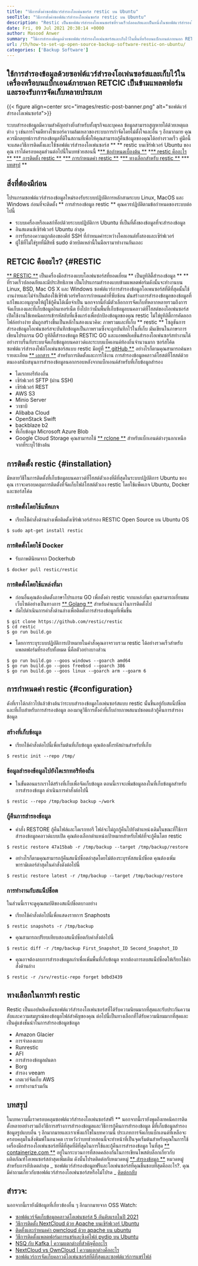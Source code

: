 ```yaml
---
title: "วิธีการตั้งค่าซอฟต์แวร์สำรองโอเพ่นซอร์ส restic บน Ubuntu" 
seoTitle: "วิธีการตั้งค่าซอฟต์แวร์สำรองโอเพ่นซอร์ส restic บน Ubuntu" 
description: "Restic เป็นซอฟต์แวร์สำรองโอเพนซอร์ซที่รวดเร็วปลอดภัยและเป็นหนึ่งในซอฟต์แวร์สำรองโอเพ่นซอร์ส รองรับ AWS S3, Microsoft Azure, Google Cloud และตัวเลือกแบ็กเอนด์อื่น ๆ" 
date: Fri, 09 Jul 2021 20:38:14 +0000
author: Masood Anwer
summary: "ใช้การสำรองข้อมูลด้วยซอฟต์แวร์สำรองโอเพ่นซอร์สและเก็บไว้ในพื้นที่หรือบนแบ็กเอนด์ภายนอก RETCIC เป็นข้ามแพลตฟอร์มและรองรับการจัดเก็บหลายประเภท" 
url: /th/how-to-set-up-open-source-backup-software-restic-on-ubuntu/
categories: ['Backup Software']
---
```


## ใช้การสำรองข้อมูลด้วยซอฟต์แวร์สำรองโอเพ่นซอร์สและเก็บไว้ในเครื่องหรือบนแบ็กเอนด์ภายนอก RETCIC เป็นข้ามแพลตฟอร์มและรองรับการจัดเก็บหลายประเภท

{{< figure align=center src="images/restic-post-banner.png" alt="ซอฟต์แวร์สำรองโอเพ่นซอร์ส">}}

ระบบสำรองข้อมูลมีความสำคัญอย่างยิ่งสำหรับทั้งธุรกิจและบุคคล ข้อมูลสามารถสูญหายได้ด้วยเหตุผลต่าง ๆ เช่นการโจมตีทางไซเบอร์ความล้มเหลวของระบบการกำจัดโดยไม่ตั้งใจและอื่น ๆ อีกมากมาย คุณควรมีกลยุทธ์การสำรองข้อมูลที่ดีในสถานที่เพื่อให้คุณสามารถกู้คืนข้อมูลของคุณได้อย่างรวดเร็ว คู่มือนี้จะแสดงวิธีการติดตั้งและใช้ซอฟต์แวร์สำรองโอเพ่นซอร์ส ** ** restic บนเซิร์ฟเวอร์ Ubuntu ของคุณ
เราได้ครอบคลุมส่วนต่อไปนี้ในบทช่วยสอนนี้
  *[** ข้อกำหนดเบื้องต้น **][1]
  *[** restic คืออะไร **][2]
  *[** การติดตั้ง restic **][3]
  *[** การกำหนดค่า restic **][4]
  *[** ทางเลือกสำหรับ restic **][5]
  *** [บทสรุป][6] **

## สิ่งที่ต้องมีก่อน
โปรแกรมซอฟต์แวร์สำรองข้อมูลใหม่รองรับระบบปฏิบัติการหลักสามระบบ Linux, MacOS และ Windows ก่อนที่จะติดตั้ง ** การสำรองข้อมูล restic ** คุณควรปฏิบัติตามข้อกำหนดของระบบต่อไปนี้
  * ระบบเครื่องหรือเดสก์ท็อปด้วยระบบปฏิบัติการ Ubuntu ที่เป็นที่ตั้งของข้อมูลที่จะสำรองข้อมูล
  * อินสแตนซ์เซิร์ฟเวอร์ Ubuntu ล่าสุด
  * การรับรองความถูกต้องของคีย์ SSH ที่กำหนดค่าระหว่างไคลเอนต์ทั้งสองและเซิร์ฟเวอร์
  * ผู้ใช้ที่ไม่ใช่รูทที่มีสิทธิ์ sudo
ด้วยบิตเหล่านี้ในมือเรามาทำงานกันเถอะ

## RETCIC คืออะไร? {#RESTIC
[** RESTIC **][7] เป็นเครื่องมือสำรองแบบโอเพ่นซอร์สที่ยอดเยี่ยม ** เป็นยูทิลิตี้สำรองข้อมูล ** ** ที่รวดเร็วปลอดภัยและมีประสิทธิภาพ เป็นโปรแกรมสำรองแบบข้ามแพลตฟอร์มดังนั้นจะทำงานบน Linux, BSD, Mac OS X และ Windows ซอฟต์แวร์การสำรองข้อมูลโอเพนซอร์สที่ดีที่สุดนั้นใช้งานง่ายและไม่จำเป็นต้องใช้เซิร์ฟเวอร์หรือการกำหนดค่าที่ซับซ้อน มันสร้างการสำรองข้อมูลของข้อมูลที่แก้ไขและอนุญาตให้ผู้ใช้กู้คืนได้เมื่อจำเป็น นอกจากนี้ยังมีตัวเลือกการจัดเก็บที่หลากหลายรวมถึงการจัดเก็บเองและที่เก็บข้อมูลอินเทอร์เน็ต ยิ่งไปกว่านั้นพื้นที่เก็บข้อมูลบนคลาวด์ที่โฮสต์ของโอเพ่นซอร์สเปิดใช้งานใช้เทคนิคการเข้ารหัสลับที่แข็งแกร่งเพื่อปกป้องข้อมูลของคุณ
restic ไม่ใช่ยูทิลิตี้การคัดลอกไฟล์อย่างง่าย มันถูกสร้างขึ้นเป็นหลักในสองแนวคิด: ภาพรวมและที่เก็บ ** restic ** โซลูชันการสำรองข้อมูลโอเพ่นซอร์สจะบันทึกข้อมูลเป็นภาพรวมซึ่งจะถูกบันทึกไว้ในที่เก็บ มันเขียนในภาษาการเขียนโปรแกรม GO ยูทิลิตี้สำรองข้อมูล RESTIC GO และแอพพลิเคชั่นสำรองโอเพ่นซอร์สทำงานได้อย่างราบรื่นกับระบบจัดเก็บข้อมูลบนคลาวด์และระบบแบ็คเอนด์ท้องถิ่นจำนวนมาก ซอร์สโค้ดซอฟต์แวร์สำรองไฟล์โอเพ่นซอร์สแบบ restic มีอยู่ที่ [** gitHub **][8] อย่างไรก็ตามคุณสามารถค้นหารายละเอียด [** เอกสาร **][9] สำหรับการติดตั้งและการใช้งาน
การสำรองข้อมูลคลาวด์โฮสต์ที่โฮสต์ด้วยตนเองสนับสนุนการสำรองข้อมูลนอกกรอบหลังจากแบ็กเอนด์สำหรับที่เก็บข้อมูลสำรอง
  * ไดเรกทอรีท้องถิ่น
  * เซิร์ฟเวอร์ SFTP (ผ่าน SSH)
  * เซิร์ฟเวอร์ REST
  * AWS S3
  * Minio Server
  * วาซาบิ
  * Alibaba Cloud
  * OpenStack Swift
  * backblaze b2
  * ที่เก็บข้อมูล Microsoft Azure Blob
  * Google Cloud Storage
คุณสามารถใช้ [** rclone **][10] สำหรับแบ็กเอนด์ต่างๆนอกเหนือจากที่ระบุไว้ข้างต้น

## การติดตั้ง restic {#installation}
มีหลายวิธีในการติดตั้งที่เก็บข้อมูลบนคลาวด์ที่โฮสต์ตัวเองที่ดีที่สุดในระบบปฏิบัติการ Ubuntu ของคุณ เราจะครอบคลุมการติดตั้งที่จัดเก็บไฟล์โฮสต์ตัวเอง restic โดยใช้แพ็คเกจ Ubuntu, Docker และซอร์สโค้ด

### การติดตั้งโดยใช้แพ็คเกจ
  * เรียกใช้คำสั่งด้านล่างเพื่อติดตั้งเซิร์ฟเวอร์สำรอง RESTIC Open Source บน Ubuntu OS
```
$ sudo apt-get install restic
```

### การติดตั้งโดยใช้ Docker
  * รับภาพตินิยมจาก Dockerhub
```
$ docker pull restic/restic
```

### การติดตั้งโดยใช้แหล่งที่มา
  * ก่อนอื่นคุณต้องติดตั้งภาษาโปรแกรม GO เพื่อตั้งค่า restic จากแหล่งที่มา คุณสามารถเยี่ยมชมเว็บไซต์อย่างเป็นทางการ [** Golang **][11] สำหรับคำแนะนำในการติดตั้งไป
  * ถัดไปดำเนินการคำสั่งด้านล่างเพื่อติดตั้งการสำรองข้อมูลที่เพิ่มขึ้น
```
$ git clone https://github.com/restic/restic
$ cd restic
$ go run build.go
```
  * โดยการระบุระบบปฏิบัติการเป้าหมายในคำสั่งคุณอาจรวบรวม restic ได้อย่างรวดเร็วสำหรับแพลตฟอร์มที่รองรับทั้งหมด นี่คือตัวอย่างบางส่วน
```
$ go run build.go --goos windows --goarch amd64
$ go run build.go --goos freebsd --goarch 386
$ go run build.go --goos linux --goarch arm --goarm 6
```

## การกำหนดค่า restic {#configuration}
ดังที่เราได้กล่าวไปแล้วข้างต้นว่าระบบสำรองข้อมูลโอเพ่นซอร์สแบบ restic นั้นขึ้นอยู่กับสแน็ปช็อตและที่เก็บสำหรับการสำรองข้อมูล ลองมาดูวิธีการตั้งค่าที่เก็บถ่ายภาพสแนปชอตแล้วกู้คืนการสำรองข้อมูล

### สร้างที่เก็บข้อมูล
  * เรียกใช้คำสั่งต่อไปนี้เพื่อเริ่มต้นที่เก็บข้อมูล คุณต้องตั้งรหัสผ่านสำหรับที่เก็บ
```
$ restic init --repo /tmp/
```

### ข้อมูลสำรองข้อมูลไปยังไดเรกทอรีท้องถิ่น
  * ในขั้นตอนแรกเราได้สร้างที่เก็บเพื่อจัดเก็บข้อมูล ตอนนี้เราจะเพิ่มข้อมูลลงในที่เก็บข้อมูลสำหรับการสำรองข้อมูล ดำเนินการคำสั่งต่อไปนี้
```
$ restic --repo /tmp/backup backup ~/work
```

### กู้คืนการสำรองข้อมูล
  * คำสั่ง RESTORE กู้คืนไฟล์และไดเรกทอรี ไฟล์จะไม่ถูกกู้คืนไปยังตำแหน่งเดิมในขณะที่ใช้การสำรองข้อมูลคลาวด์แบบเปิด คุณต้องเลือกตำแหน่งเป้าหมายสำหรับไฟล์ที่จะกู้คืนโดย restic
```
$ restic restore 47a15bab -r /tmp/backup --target /tmp/backup/restore
```
  * อย่างไรก็ตามคุณสามารถกู้คืนสแน็ปช็อตล่าสุดโดยไม่ต้องระบุรหัสสแน็ปช็อต คุณต้องเพิ่มพารามิเตอร์ล่าสุดในคำสั่งดังต่อไปนี้
```
$ restic restore latest -r /tmp/backup --target /tmp/backup/restore
```

### การทำงานกับสแน็ปช็อต
ในส่วนนี้เราจะดูคุณสมบัติของสแน็ปช็อตบางอย่าง
  * เรียกใช้คำสั่งต่อไปนี้เพื่อแสดงรายการ Snaphosts
```
$ restic snapshots -r /tmp/backup
```
  * คุณสามารถเปรียบเทียบสองสแน็ปช็อตกับคำสั่งต่อไปนี้
```
$ restic diff -r /tmp/backup First_Snapshot_ID Second_Snapshot_ID
```
  * คุณอาจต้องลบการสำรองข้อมูลเก่าเพื่อเพิ่มพื้นที่เก็บข้อมูล หากต้องการลบสแน็ปช็อตให้เรียกใช้คำสั่งด้านล่าง
```
$ restic -r /srv/restic-repo forget bdbd3439
```

## ทางเลือกในการทำ restic
Restic เป็นแอปพลิเคชันซอฟต์แวร์สำรองโอเพ่นซอร์สที่ได้รับความนิยมมากที่สุดและรับประกันความลับและความสมบูรณ์ของข้อมูลไฟล์สำคัญของคุณ ต่อไปนี้เป็นทางเลือกที่ได้รับความนิยมมากที่สุดและเป็นคู่แข่งชั้นนำในการสำรองข้อมูลข้อมูล
  * Amazon Glacier
  * การจำลองแบบ
  * Runrestic
  * AFI
  * การสำรองข้อมูลฝนตก
  * Borg
  * สำรอง veeam
  * เกตเวย์จัดเก็บ AWS
  * การทำงานร่วมกัน

## บทสรุป
ในบทความนี้เราครอบคลุมซอฟต์แวร์สำรองโอเพ่นซอร์สฟรี ** นอกจากนี้เรายังพูดถึงเทคนิคการติดตั้งหลายอย่างรวมถึงวิธีการสร้างการสำรองข้อมูลและวิธีการกู้คืนการสำรองข้อมูล มีที่เก็บข้อมูลสำรองข้อมูลรูปแบบอื่น ๆ อีกมากมายและเราเพิ่งแก้ไขในบทความนี้ ประเภทการจัดเก็บแบ็กเอนด์ที่เหลือจะครอบคลุมในสิ่งพิมพ์ในอนาคต เราหวังว่าบทช่วยสอนนี้จะทำหน้าที่เป็นจุดเริ่มต้นสำหรับคุณในการใช้เครื่องมือสำรองโอเพ่นซอร์สที่ดีที่สุดที่ดีที่สุดในการใช้และกู้คืนการสำรองข้อมูล
ในที่สุด [** containerize.com **][12] อยู่ในกระบวนการที่สอดคล้องกันในการเขียนโพสต์บล็อกเกี่ยวกับผลิตภัณฑ์โอเพนซอร์สล่าสุดเพิ่มเติม ดังนั้นโปรดติดต่อกับหมวดหมู่ [** สำรองข้อมูล **][13] หมวดหมู่สำหรับการอัปเดตล่าสุด
_ ซอฟต์แวร์สำรองข้อมูลฟรีและโอเพ่นซอร์สที่คุณชื่นชอบที่สุดคืออะไร?. คุณมีคำถามเกี่ยวกับซอฟต์แวร์สำรองโอเพ่นซอร์สหรือไม่โปรด _ [ติดต่อกลับ][14]

## สำรวจ:
นอกจากนี้เรายังมีข้อมูลที่เกี่ยวข้องอื่น ๆ อีกมากมายจาก OSS Watch:
  * [ซอฟต์แวร์จัดเก็บข้อมูลคลาวด์โอเพ่นซอร์ส 5 อันดับแรกในปี 2021][15]
  * [วิธีการติดตั้ง NextCloud ด้วย Apache บนเซิร์ฟเวอร์ Ubuntu][16]
  * [ติดตั้งและกำหนดค่า owncloud ด้วย apache บน ubuntu][17]
  * [วิธีการติดตั้งแพลตฟอร์มการแชร์และซิงค์ไฟล์ pydio บน Ubuntu][18]
  * [NSQ กับ Kafka | ความแตกต่างที่สำคัญคืออะไร][19]
  * [NextCloud vs OwnCloud | ความแตกต่างคืออะไร][20]
  * [ซอฟต์แวร์การจัดเก็บคลาวด์โอเพ่นซอร์สที่ดีที่สุดและซอฟต์แวร์การแชร์ไฟล์][21]

  
[1]: #Prerequisites
[2]: #Restic
[3]: #Installation
[4]: #Configuration
[5]: #Alternativestorestic
[6]: #Conclusion
[7]: https://restic.net/
[8]: https://github.com/restic/restic
[9]: https://restic.readthedocs.io/
[10]: https://rclone.org/
[11]: https://golang.org/doc/install
[12]: https://containerize.com
[13]: https://blog.containerize.com/category/backup-software/
[14]: mailto:yasir.saeed@aspose.com
[15]: https://blog.containerize.com/backup-and-sync-software/top-5-open-source-cloud-storage-software-in-2021/
[16]: https://blog.containerize.com/backup-and-sync-software/how-to-install-nextcloud-with-apache-on-ubuntu-server/
[17]: https://blog.containerize.com/backup-and-sync-software/how-to-install-and-configure-owncloud-with-apache-on-ubuntu/
[18]: https://blog.containerize.com/backup-and-sync-software/how-to-install-pydio-file-sharing-and-sync-platform-on-ubuntu/
[19]: https://blog.containerize.com/backup-and-sync-software/nsq-vs-kafka-what-are-the-key-differences/
[20]: https://blog.containerize.com/backup-and-sync-software/nextcloud-vs-owncloud-what-are-the-differences/
[21]: https://products.containerize.com/backup-and-sync/
